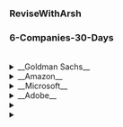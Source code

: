 ### ReviseWithArsh
### 6-Companies-30-Days
<br>

<details>
<summary>__Goldman Sachs__</summary>
1. [Print Anagrams Together](https://practice.geeksforgeeks.org/problems/print-anagrams-together/1)
2. [Overlapping Rectangles](https://practice.geeksforgeeks.org/problems/overlapping-rectangles1924/1)
3. [Count the subarrays having product less than K](https://practice.geeksforgeeks.org/problems/count-the-subarrays-having-product-less-than-k1708/1)
4. [Run Length Encoding](https://practice.geeksforgeeks.org/problems/run-length-encoding/1/)
5. [Ugly Numbers](https://practice.geeksforgeeks.org/problems/ugly-numbers2254/1/)
6. [Greatest Common Divisor of Strings](https://leetcode.com/problems/greatest-common-divisor-of-strings/)
7. [Find the position of M-th item](https://practice.geeksforgeeks.org/problems/find-the-position-of-m-th-item1723/1/)
8. [Total Decoding Messages](https://practice.geeksforgeeks.org/problems/total-decoding-messages1235/1/)
9. [Number following a pattern](https://practice.geeksforgeeks.org/problems/number-following-a-pattern3126/1)
10. [Find max 10 numbers in a list having 10M entries](https://practice.geeksforgeeks.org/problems/k-largest-elements3736/1)
11. [Find Missing and Repeating](https://practice.geeksforgeeks.org/problems/find-missing-and-repeating2512/1/)
12. [Squares in N*N Chessboard](https://practice.geeksforgeeks.org/problems/squares-in-nn-chessboard1801/1)
13. [Decode the String](https://practice.geeksforgeeks.org/problems/decode-the-string2444/1)
14. [Minimum Size Subarray Sum](https://leetcode.com/problems/minimum-size-subarray-sum/)
15. [Array Pair Sum Divisibility Problem](https://practice.geeksforgeeks.org/problems/array-pair-sum-divisibility-problem3257/1)
</details>

<details>
<summary>__Amazon__</summary>
1. [Maximum Profit](https://practice.geeksforgeeks.org/problems/maximum-profit4657/1)
2. [Longest Mountain in Array](https://leetcode.com/problems/longest-mountain-in-array)
3. [IPL 2021 - Match Day 2](https://practice.geeksforgeeks.org/problems/deee0e8cf9910e7219f663c18d6d640ea0b87f87/1/)
4. [Brackets in Matrix Chain Multiplication](https://practice.geeksforgeeks.org/problems/brackets-in-matrix-chain-multiplication1024/1/)
5. [Phone Directory](https://practice.geeksforgeeks.org/problems/phone-directory4628/1/)
6. [Maximum of all Subarrays of size K](https://practice.geeksforgeeks.org/problems/maximum-of-all-subarrays-of-size-k3101/1)
7. [First non-repeating character in a stream](https://practice.geeksforgeeks.org/problems/first-non-repeating-character-in-a-stream1216/1)
8. [Count ways to N'th Stair](https://practice.geeksforgeeks.org/problems/count-ways-to-nth-stairorder-does-not-matter1322/1/)
9. [Valid Sudoku](https://practice.geeksforgeeks.org/problems/is-sudoku-valid4820/1/)
10. [Nuts and Bolts Problem](https://practice.geeksforgeeks.org/problems/nuts-and-bolts-problem0431/1)
11. [Tree Serialization and Deserialization](https://practice.geeksforgeeks.org/problems/serialize-and-deserialize-a-binary-tree/1)
12. [Column name from a given column number](https://practice.geeksforgeeks.org/problems/column-name-from-a-given-column-number4244/1/)
13. [Rotten Oranges](https://leetcode.com/problems/rotting-oranges/)
14. [Tree Burning](https://practice.geeksforgeeks.org/problems/burning-tree/1/)
15. [Delete N nodes after M nodes of a linked list](https://practice.geeksforgeeks.org/problems/delete-n-nodes-after-m-nodes-of-a-linked-list/1/)
</details>

<details>
<summary>__Microsoft__</summary>
1. [Minimum Sum Partition](https://practice.geeksforgeeks.org/problems/minimum-sum-partition3317/1/)
2. [Prerequisite Tasks](https://practice.geeksforgeeks.org/problems/prerequisite-tasks/1/)
3. [Rotate by 90 degree](https://practice.geeksforgeeks.org/problems/rotate-by-90-degree0356/1/)
4. [Traverse in Spiral Form](https://practice.geeksforgeeks.org/problems/spirally-traversing-a-matrix-1587115621/1/)
5. [Stock Span Problem](https://practice.geeksforgeeks.org/problems/stock-span-problem-1587115621/1)
6. [Possible Words from Phone Digits](https://practice.geeksforgeeks.org/problems/possible-words-from-phone-digits-1587115620/1/)
7. [Length of Largest Region of 1s](https://practice.geeksforgeeks.org/problems/length-of-largest-region-of-1s-1587115620/1/)
8. [Connect Nodes at Same Level](https://practice.geeksforgeeks.org/problems/connect-nodes-at-same-level/1/)
9. [Count Number of Subtress with given Sum](https://practice.geeksforgeeks.org/problems/count-number-of-subtrees-having-given-sum/1/)
10. [Stickler Theif](https://practice.geeksforgeeks.org/problems/stickler-theif-1587115621/1/)
11. [Generate Binary Numbers](https://practice.geeksforgeeks.org/problems/generate-binary-numbers-1587115620/1/)
12. [Find all Four Sum Numbers](https://practice.geeksforgeeks.org/problems/find-all-four-sum-numbers1732/1)
13. [Bridge edge in Graph](https://practice.geeksforgeeks.org/problems/bridge-edge-in-graph/1)
14. [Minmum Steps to reach given Number](https://practice.geeksforgeeks.org/problems/minimum-number-of-steps-to-reach-a-given-number5234/1/)
15. [Alien Dictionary](https://practice.geeksforgeeks.org/problems/alien-dictionary/1/)
</details>

<details>
<summary>__Adobe__</summary>
1. [Subarray with given sum](https://practice.geeksforgeeks.org/problems/subarray-with-given-sum-1587115621/1)
2. [Longest Arithmetic Progression](https://practice.geeksforgeeks.org/problems/longest-arithmetic-progression1019/1/)
3. [Number of distict Words with k maximum contiguous vowels](https://practice.geeksforgeeks.org/problems/7b9d245852bd8caf8a27d6d3961429f0a2b245f1/1/)
4. [Subset Sum](https://practice.geeksforgeeks.org/problems/subset-sum-problem2014/1)
5. [Express as sum of Power of Natural Numbers](https://practice.geeksforgeeks.org/problems/express-as-sum-of-power-of-natural-numbers5647/1)
6. [Generate all Possible Parentheses](https://practice.geeksforgeeks.org/problems/generate-all-possible-parentheses/1/)
7. [Pots of Gold Game](https://practice.geeksforgeeks.org/problems/pots-of-gold-game/1/)
8. [Implement ATOI](https://practice.geeksforgeeks.org/problems/implement-atoi/1/)
9. [Next Higher Palindromic Number](https://practice.geeksforgeeks.org/problems/next-higher-palindromic-number-using-the-same-set-of-digits5859/1/)
10. [Winner of an election](https://practice.geeksforgeeks.org/problems/winner-of-an-election-where-votes-are-represented-as-candidate-names-1587115621/1/)
11. [Amend the Sentence](https://practice.geeksforgeeks.org/problems/amend-the-sentence3235/1)
12. [Leaders in an Array](https://practice.geeksforgeeks.org/problems/leaders-in-an-array-1587115620/1/)
13. [Minimun Inertions Required](https://practice.geeksforgeeks.org/problems/minimum-insertions-to-make-two-arrays-equal/1/)
14. [Smallest range in K lists](https://practice.geeksforgeeks.org/problems/find-smallest-range-containing-elements-from-k-lists/1/)
15. [Find which version is Recent]()
</details>

<details>
<summary></summary>

</details>

<details>
<summary></summary>

</details>

<!-- ---
### Avinaba Mazumdar
CodeChef - 
CodeForces - 
LeetCode - 
GeeksForGeeks - 
Coding Ninjas - 
Interviewbit - 
--- -->